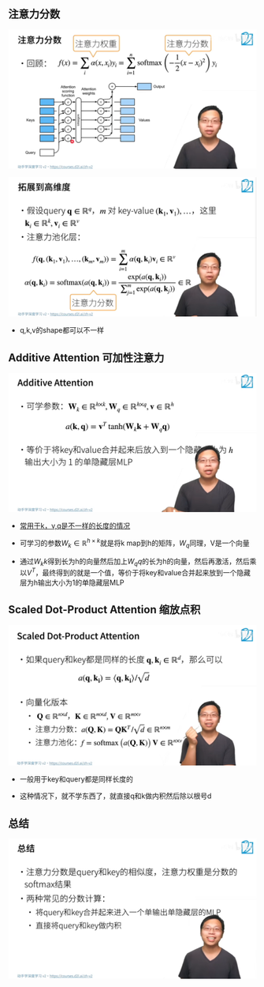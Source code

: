 ## 注意力分数

![image-20220913165209157](48_%E6%B3%A8%E6%84%8F%E5%8A%9B%E5%88%86%E6%95%B0.assets/image-20220913165209157.png)

![image-20220913165304744](48_%E6%B3%A8%E6%84%8F%E5%8A%9B%E5%88%86%E6%95%B0.assets/image-20220913165304744.png)

- q,k,v的shape都可以不一样

## Additive Attention 可加性注意力

![image-20220913165449041](48_%E6%B3%A8%E6%84%8F%E5%8A%9B%E5%88%86%E6%95%B0.assets/image-20220913165449041.png)

- <u>常用于k，v,q是不一样的长度的情况</u>
- 可学习的参数$W_k\in \mathbb{R}^{h×k}$就是将k map到h的矩阵，$W_q$同理，V是一个向量

- 通过$W_kk$得到长为h的向量然后加上$W_qq$的长为h的向量，然后再激活，然后乘以$V^T$，最终得到的就是一个值，等价于将key和value合并起来放到一个隐藏层为h输出大小为1的单隐藏层MLP

## Scaled Dot-Product Attention 缩放点积

![image-20220913172625764](48_%E6%B3%A8%E6%84%8F%E5%8A%9B%E5%88%86%E6%95%B0.assets/image-20220913172625764.png)

+ 一般用于key和query都是同样长度的

- 这种情况下，就不学东西了，就直接q和k做内积然后除以根号d  

## 总结

![image-20220913202336275](48_%E6%B3%A8%E6%84%8F%E5%8A%9B%E5%88%86%E6%95%B0.assets/image-20220913202336275.png)